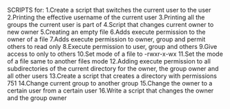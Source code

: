 SCRIPTS for:
1.Create a script that switches the current user to the user
2.Printing the effective username of the current user
3.Printing all the groups the current user is part of
4.Script that changes current owner to new owner
5.Creating an empty file
6.Adds execute permission to the owner of a file
7.Adds execute permission to owner, group and permit others to read only
8.Execute permission to user, group and others
9.Give access to only to others
10.Set mode of a file to -rwxr-x-wx
11.Set the mode of a file same to another files mode
12.Adding execute permission to all subdirectories of the current directory for the owner, the group owner and all other users
13.Create a script that creates a directory with permissions 751
14.Change current group to another group
15.Change the owner to a certain user from a certain user
16.Write a script that changes the owner and the group owner
